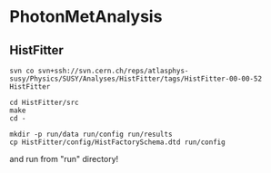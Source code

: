 PhotonMetAnalysis
=================

## HistFitter

    svn co svn+ssh://svn.cern.ch/reps/atlasphys-susy/Physics/SUSY/Analyses/HistFitter/tags/HistFitter-00-00-52 HistFitter

    cd HistFitter/src
    make 
    cd -

    mkdir -p run/data run/config run/results
    cp HistFitter/config/HistFactorySchema.dtd run/config

and run from "run" directory!
